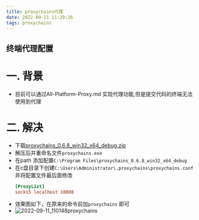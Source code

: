 ```yaml
---
title: proxychains代理
date: 2022-09-11 11:29:26
tags: proxychains
---
```


## 终端代理配置

# 一. 背景

* 目前可以通过All-Platform-Proxy.md 实现代理功能,但是提交代码的终端无法使用到代理
<!--more-->

# 二. 解决
* 下载[proxychains_0.6.8_win32_x64_debug.zip](https://github.com/shunf4/proxychains-windows/releases)
* 解压后并重命名文件`proxychains.exe`
* 在path 添加配置`C:\Program Files\proxychains_0.6.8_win32_x64_debug`
* 在c盘目录下创建`C:\Users\Administrator\.proxychains\proxychains.conf`并将配置文件最后面修改
    ```conf
    [ProxyList]
    socks5 localhost 10808 
    ```
* 效果图如下，在原来的命令前加`proxychains` 即可
* ![2022-09-11_110148proxychains](https://user-images.githubusercontent.com/15072465/189510527-a7931025-8b88-4536-ae0b-f3ce2afe1bf3.png)
